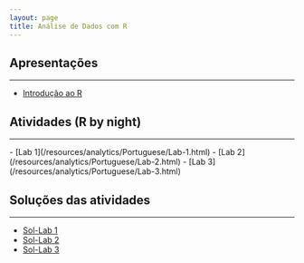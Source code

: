 ```yaml
---
layout: page
title: Análise de Dados com R
---
```


## Apresentações
<hr class="margin" />

- [Introdução ao R](/resources/analytics/Portuguese/R--aula-01.html)


## Atividades (R by night)
<hr class="margin" />
- [Lab 1](/resources/analytics/Portuguese/Lab-1.html)
- [Lab 2](/resources/analytics/Portuguese/Lab-2.html)
- [Lab 3](/resources/analytics/Portuguese/Lab-3.html)

## Soluções das atividades
<hr class="margin" />

- [Sol-Lab 1](/resources/analytics/Portuguese/Lab-1-Solução.html)
- [Sol-Lab 2](/resources/analytics/Portuguese/Lab-2-Solução.html)
- [Sol-Lab 3](/resources/analytics/Portuguese/Lab-3-Solução.html)